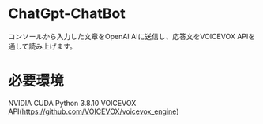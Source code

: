 # ChatGpt-ChatBot
コンソールから入力した文章をOpenAI AIに送信し、応答文をVOICEVOX APIを通して読み上げます。

# 必要環境
NVIDIA CUDA
Python 3.8.10
VOICEVOX API(https://github.com/VOICEVOX/voicevox_engine)